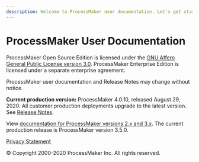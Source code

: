 ```yaml
---
description: Welcome to ProcessMaker user documentation. Let's get started.
---
```


# ProcessMaker User Documentation

ProcessMaker Open Source Edition is licensed under the [GNU Affero General Public License version 3.0](https://github.com/ProcessMaker/spark/blob/develop/LICENSE.txt). ProcessMaker Enterprise Edition is licensed under a separate enterprise agreement.

ProcessMaker user documentation and Release Notes may change without notice.

**Current production version:** ProcessMaker 4.0.10, released August 29, 2020. All customer production deployments upgrade to the latest version. See [Release Notes](https://processmaker.gitbook.io/processmaker-release-notes/processmaker-4.0.x/processmaker-4.0.10-release-notes).

View [documentation for ProcessMaker versions 2.x and 3.x](https://wiki.processmaker.com/). The current production release is ProcessMaker version 3.5.0.

[Privacy Statement](https://www.processmaker.com/privacy-statement)

© Copyright 2000-2020 ProcessMaker Inc. All rights reserved.

